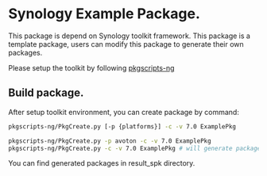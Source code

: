 # Synology Example Package.

This package is depend on Synology toolkit framework.
This package is a template package, users can modify this package to generate their own packages.

Please setup the toolkit by following [pkgscripts-ng](https://github.com/SynologyOpenSource/pkgscripts-ng)

## Build package.
After setup toolkit environment, you can create package by command:
```bash
pkgscripts-ng/PkgCreate.py [-p {platforms}] -c -v 7.0 ExamplePkg
```
```bash
pkgscripts-ng/PkgCreate.py -p avoton -c -v 7.0 ExamplePkg
pkgscripts-ng/PkgCreate.py -c -v 7.0 ExamplePkg # will generate package for all platforms in build_env
```

You can find generated packages in result_spk directory.
